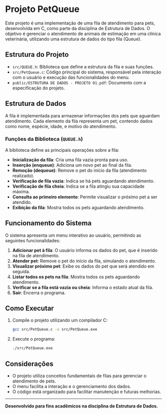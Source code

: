 # Projeto PetQueue

Este projeto é uma implementação de uma fila de atendimento para pets, desenvolvida em C, como parte da disciplina de Estrutura de Dados. O objetivo é gerenciar o atendimento de animais de estimação em uma clínica veterinária, utilizando uma estrutura de dados do tipo fila (Queue).

## Estrutura do Projeto
- `src/QUEUE.h`: Biblioteca que define a estrutura da fila e suas funções.
- `src/PetQueue.c`: Código principal do sistema, responsável pela interação com o usuário e execução das funcionalidades do menu.
- `public/ESTRUTURA DE DADOS - PROJETO 01.pdf`: Documento com a especificação do projeto.

## Estrutura de Dados
A fila é implementada para armazenar informações dos pets que aguardam atendimento. Cada elemento da fila representa um pet, contendo dados como nome, espécie, idade, e motivo do atendimento.

### Funções da Biblioteca (`QUEUE.h`)
A biblioteca define as principais operações sobre a fila:
- **Inicialização da fila**: Cria uma fila vazia pronta para uso.
- **Inserção (enqueue)**: Adiciona um novo pet ao final da fila.
- **Remoção (dequeue)**: Remove o pet do início da fila (atendimento realizado).
- **Verificação de fila vazia**: Indica se há pets aguardando atendimento.
- **Verificação de fila cheia**: Indica se a fila atingiu sua capacidade máxima.
- **Consulta ao primeiro elemento**: Permite visualizar o próximo pet a ser atendido.
- **Exibição da fila**: Mostra todos os pets aguardando atendimento.

## Funcionamento do Sistema
O sistema apresenta um menu interativo ao usuário, permitindo as seguintes funcionalidades:

1. **Adicionar pet à fila**: O usuário informa os dados do pet, que é inserido na fila de atendimento.
2. **Atender pet**: Remove o pet do início da fila, simulando o atendimento.
3. **Visualizar próximo pet**: Exibe os dados do pet que será atendido em seguida.
4. **Listar todos os pets na fila**: Mostra todos os pets aguardando atendimento.
5. **Verificar se a fila está vazia ou cheia**: Informa o estado atual da fila.
6. **Sair**: Encerra o programa.

## Como Executar
1. Compile o projeto utilizando um compilador C:
   ```sh
   gcc src/PetQueue.c -o src/PetQueue.exe
   ```
2. Execute o programa:
   ```sh
   ./src/PetQueue.exe
   ```

## Considerações
- O projeto utiliza conceitos fundamentais de filas para gerenciar o atendimento de pets.
- O menu facilita a interação e o gerenciamento dos dados.
- O código está organizado para facilitar manutenção e futuras melhorias.

---

**Desenvolvido para fins acadêmicos na disciplina de Estrutura de Dados.**
